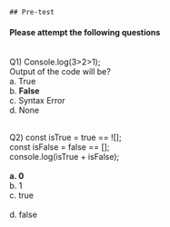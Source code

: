    ## Pre-test
#### Please attempt the following questions

<br>Q1)  Console.log(3>2>1); <br>   Output of the code will be?
<br>a. True
<br>b. <b>False </b>
<br>c. Syntax Error
<br>d. None
<br>


<br>Q2)  const isTrue = true == ![]; <br> 
         const isFalse = false == []; <br> 
         console.log(isTrue + isFalse); <br>
<br><b>a.  0 </b>
<br>b. 1
<br>c. true  
<br>d. false
<br>

